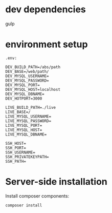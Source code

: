 # dev dependencies

gulp

# environment setup

`.env:`

```
DEV_BUILD_PATH=/abs/path
DEV_BASE=/web/path/
DEV_MYSQL_USERNAME=
DEV_MYSQL_PASSWORD=
DEV_MYSQL_PORT=
DEV_MYSQL_HOST=localhost
DEV_MYSQL_DBNAME=
DEV_HOTPORT=3000

LIVE_BUILD_PATH=./live
LIVE_BASE=/
LIVE_MYSQL_USERNAME=
LIVE_MYSQL_PASSWORD=
LIVE_MYSQL_PORT=
LIVE_MYSQL_HOST=
LIVE_MYSQL_DBNAME=

SSH_HOST=
SSH_PORT=
SSH_USERNAME=
SSH_PRIVATEKEYPATH=
SSH_PATH=

```

# Server-side installation

Install composer components:

```
composer install
```
